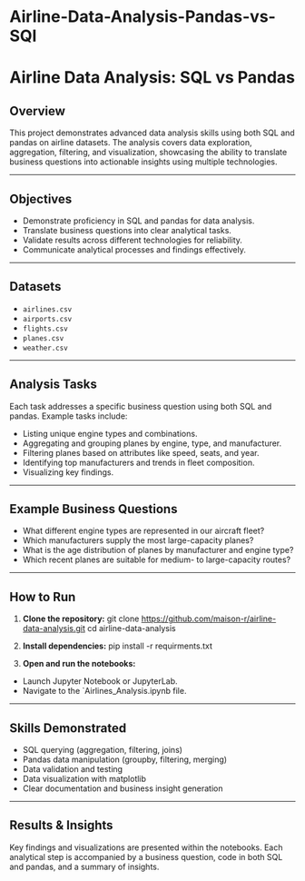 # Airline-Data-Analysis-Pandas-vs-SQl
# Airline Data Analysis: SQL vs Pandas

## Overview

This project demonstrates advanced data analysis skills using both SQL and pandas on airline datasets. The analysis covers data exploration, aggregation, filtering, and visualization, showcasing the ability to translate business questions into actionable insights using multiple technologies.

---

## Objectives

- Demonstrate proficiency in SQL and pandas for data analysis.
- Translate business questions into clear analytical tasks.
- Validate results across different technologies for reliability.
- Communicate analytical processes and findings effectively.

---

## Datasets

- `airlines.csv`
- `airports.csv`
- `flights.csv`
- `planes.csv`
- `weather.csv`
---

## Analysis Tasks

Each task addresses a specific business question using both SQL and pandas. Example tasks include:

- Listing unique engine types and combinations.
- Aggregating and grouping planes by engine, type, and manufacturer.
- Filtering planes based on attributes like speed, seats, and year.
- Identifying top manufacturers and trends in fleet composition.
- Visualizing key findings.

---

## Example Business Questions

- What different engine types are represented in our aircraft fleet?
- Which manufacturers supply the most large-capacity planes?
- What is the age distribution of planes by manufacturer and engine type?
- Which recent planes are suitable for medium- to large-capacity routes?

---

## How to Run

1. **Clone the repository:**
git clone https://github.com/maison-r/airline-data-analysis.git
cd airline-data-analysis


2. **Install dependencies:**
pip install -r requirments.txt


3. **Open and run the notebooks:**
- Launch Jupyter Notebook or JupyterLab.
- Navigate to the `Airlines_Analysis.ipynb file.

---

## Skills Demonstrated

- SQL querying (aggregation, filtering, joins)
- Pandas data manipulation (groupby, filtering, merging)
- Data validation and testing
- Data visualization with matplotlib
- Clear documentation and business insight generation

---

## Results & Insights

Key findings and visualizations are presented within the notebooks. Each analytical step is accompanied by a business question, code in both SQL and pandas, and a summary of insights.


